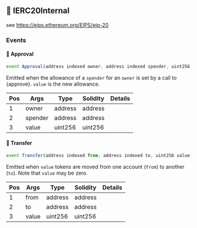 ## 📜 IERC20Internal

see https://eips.ethereum.org/EIPS/eip-20

### Events

#### 📢 __Approval__
```js
event Approval(address indexed owner, address indexed spender, uint256 value)
```
Emitted when the allowance of a `spender` for an `owner` is set by a call to {approve}. `value` is the new allowance.

| Pos | Args | Type | Solidity | Details |
| --- | --- | --- | --- | --- |
|1 | owner | address | address |  |
|2 | spender | address | address |  |
|3 | value | uint256 | uint256 |  |


#### 📢 __Transfer__
```js
event Transfer(address indexed from, address indexed to, uint256 value)
```
Emitted when `value` tokens are moved from one account (`from`) to another (`to`). Note that `value` may be zero.

| Pos | Args | Type | Solidity | Details |
| --- | --- | --- | --- | --- |
|1 | from | address | address |  |
|2 | to | address | address |  |
|3 | value | uint256 | uint256 |  |


